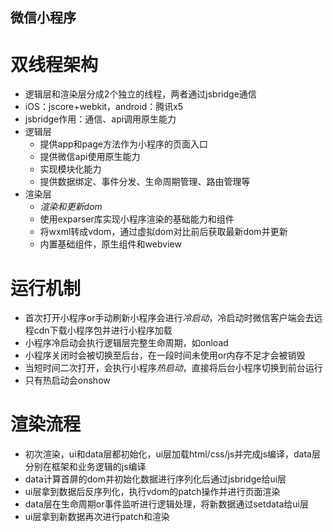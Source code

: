 微信小程序
---

# 双线程架构

- 逻辑层和渲染层分成2个独立的线程，两者通过jsbridge通信
- iOS：jscore+webkit，android：腾讯x5
- jsbridge作用：通信、api调用原生能力
- 逻辑层
    - 提供app和page方法作为小程序的页面入口
    - 提供微信api使用原生能力
    - 实现模块化能力
    - 提供数据绑定、事件分发、生命周期管理、路由管理等
- 渲染层
    - *渲染和更新dom*
    - 使用exparser库实现小程序渲染的基础能力和组件
    - 将wxml转成vdom，通过虚拟dom对比前后获取最新dom并更新
    - 内置基础组件，原生组件和webview

# 运行机制

- 首次打开小程序or手动刷新小程序会进行*冷启动*，冷启动时微信客户端会去远程cdn下载小程序包并进行小程序加载
- 小程序冷启动会执行逻辑层完整生命周期，如onload
- 小程序关闭时会被切换至后台，在一段时间未使用or内存不足才会被销毁
- 当短时间二次打开，会执行小程序*热启动*，直接将后台小程序切换到前台运行
- 只有热启动会onshow

# 渲染流程

- 初次渲染，ui和data层都初始化，ui层加载html/css/js并完成js编译，data层分别在框架和业务逻辑的js编译
- data计算首屏的dom并初始化数据进行序列化后通过jsbridge给ui层
- ui层拿到数据后反序列化，执行vdom的patch操作并进行页面渲染
- data层在生命周期or事件监听进行逻辑处理，将新数据通过setdata给ui层
- ui层拿到新数据再次进行patch和渲染